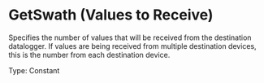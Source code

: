 # GetSwath (Values to Receive)

Specifies the number of values that will be received from the destination datalogger. If values are being received from multiple destination devices, this is the number from each destination device.

Type: Constant

